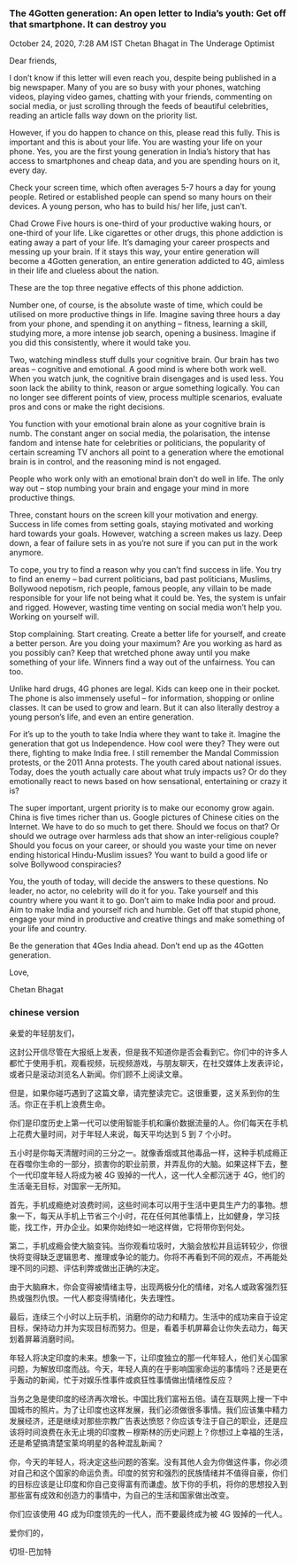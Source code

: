 ### The 4Gotten generation: An open letter to India’s youth: Get off that smartphone. It can destroy you

October 24, 2020, 7:28 AM IST Chetan Bhagat in The Underage Optimist

Dear friends,

I don’t know if this letter will even reach you, despite being published in a big newspaper. Many of you are so busy with your phones, watching videos, playing video games, chatting with your friends, commenting on social media, or just scrolling through the feeds of beautiful celebrities, reading an article falls way down on the priority list.

However, if you do happen to chance on this, please read this fully. This is important and this is about your life. You are wasting your life on your phone. Yes, you are the first young generation in India’s history that has access to smartphones and cheap data, and you are spending hours on it, every day.

Check your screen time, which often averages 5-7 hours a day for young people. Retired or established people can spend so many hours on their devices. A young person, who has to build his/ her life, just can’t.

Chad Crowe
Five hours is one-third of your productive waking hours, or one-third of your life. Like cigarettes or other drugs, this phone addiction is eating away a part of your life. It’s damaging your career prospects and messing up your brain. If it stays this way, your entire generation will become a 4Gotten generation, an entire generation addicted to 4G, aimless in their life and clueless about the nation.

These are the top three negative effects of this phone addiction.

Number one, of course, is the absolute waste of time, which could be utilised on more productive things in life. Imagine saving three hours a day from your phone, and spending it on anything – fitness, learning a skill, studying more, a more intense job search, opening a business. Imagine if you did this consistently, where it would take you.

Two, watching mindless stuff dulls your cognitive brain. Our brain has two areas – cognitive and emotional. A good mind is where both work well. When you watch junk, the cognitive brain disengages and is used less. You soon lack the ability to think, reason or argue something logically. You can no longer see different points of view, process multiple scenarios, evaluate pros and cons or make the right decisions.

You function with your emotional brain alone as your cognitive brain is numb. The constant anger on social media, the polarisation, the intense fandom and intense hate for celebrities or politicians, the popularity of certain screaming TV anchors all point to a generation where the emotional brain is in control, and the reasoning mind is not engaged.

People who work only with an emotional brain don’t do well in life. The only way out – stop numbing your brain and engage your mind in more productive things.

Three, constant hours on the screen kill your motivation and energy. Success in life comes from setting goals, staying motivated and working hard towards your goals. However, watching a screen makes us lazy. Deep down, a fear of failure sets in as you’re not sure if you can put in the work anymore.

To cope, you try to find a reason why you can’t find success in life. You try to find an enemy – bad current politicians, bad past politicians, Muslims, Bollywood nepotism, rich people, famous people, any villain to be made responsible for your life not being what it could be. Yes, the system is unfair and rigged. However, wasting time venting on social media won’t help you. Working on yourself will.

Stop complaining. Start creating. Create a better life for yourself, and create a better person. Are you doing your maximum? Are you working as hard as you possibly can? Keep that wretched phone away until you make something of your life. Winners find a way out of the unfairness. You can too.

Unlike hard drugs, 4G phones are legal. Kids can keep one in their pocket. The phone is also immensely useful – for information, shopping or online classes. It can be used to grow and learn. But it can also literally destroy a young person’s life, and even an entire generation.

For it’s up to the youth to take India where they want to take it. Imagine the generation that got us Independence. How cool were they? They were out there, fighting to make India free. I still remember the Mandal Commission protests, or the 2011 Anna protests. The youth cared about national issues. Today, does the youth actually care about what truly impacts us? Or do they emotionally react to news based on how sensational, entertaining or crazy it is?

The super important, urgent priority is to make our economy grow again. China is five times richer than us. Google pictures of Chinese cities on the Internet. We have to do so much to get there. Should we focus on that? Or should we outrage over harmless ads that show an inter-religious couple? Should you focus on your career, or should you waste your time on never ending historical Hindu-Muslim issues? You want to build a good life or solve Bollywood conspiracies?

You, the youth of today, will decide the answers to these questions. No leader, no actor, no celebrity will do it for you. Take yourself and this country where you want it to go. Don’t aim to make India poor and proud. Aim to make India and yourself rich and humble. Get off that stupid phone, engage your mind in productive and creative things and make something of your life and country.

Be the generation that 4Ges India ahead. Don’t end up as the 4Gotten generation.

Love,

Chetan Bhagat

### chinese version

亲爱的年轻朋友们，

这封公开信尽管在大报纸上发表，但是我不知道你是否会看到它。你们中的许多人都忙于使用手机，观看视频，玩视频游戏，与朋友聊天，在社交媒体上发表评论，或者只是滚动浏览名人新闻。你们顾不上阅读文章。

但是，如果你碰巧遇到了这篇文章，请完整读完它。这很重要，这关系到你的生活。你正在手机上浪费生命。

你们是印度历史上第一代可以使用智能手机和廉价数据流量的人。你们每天在手机上花费大量时间，对于年轻人来说，每天平均达到 5 到 7 个小时。

五小时是你每天清醒时间的三分之一。就像香烟或其他毒品一样，这种手机成瘾正在吞噬你生命的一部分，损害你的职业前景，并弄乱你的大脑。如果这样下去，整个一代印度年轻人将成为被 4G 毁掉的一代人，这一代人全都沉迷于 4G，他们的生活毫无目标，对国家一无所知。

首先，手机成瘾绝对浪费时间，这些时间本可以用于生活中更具生产力的事物。想象一下，每天从手机上节省三个小时，花在任何其他事情上，比如健身，学习技能，找工作，开办企业。如果你始终如一地这样做，它将带你到何处。

第二，手机成瘾会使大脑变钝。当你观看垃圾时，大脑会放松并且运转较少，你很快将变得缺乏逻辑思考、推理或争论的能力。你将不再看到不同的观点，不再能处理不同的问题、评估利弊或做出正确的决定。

由于大脑麻木，你会变得被情绪主导，出现两极分化的情绪，对名人或政客强烈狂热或强烈仇恨。一代人都变得情绪化，失去理性。

最后，连续三个小时以上玩手机，消磨你的动力和精力。生活中的成功来自于设定目标，保持动力并为实现目标而努力。但是，看着手机屏幕会让你失去动力，每天划着屏幕消磨时间。

年轻人将决定印度的未来。想象一下，让印度独立的那一代年轻人，他们关心国家问题，为解放印度而战。今天，年轻人真的在乎影响国家命运的事情吗？还是更在乎轰动的新闻，忙于对娱乐性事件或疯狂性事情做出情绪性反应？

当务之急是使印度的经济再次增长。中国比我们富裕五倍。请在互联网上搜一下中国城市的照片。为了让印度也这样发展，我们必须做很多事情。我们应该集中精力发展经济，还是继续对那些宗教广告表达愤怒？你应该专注于自己的职业，还是应该将时间浪费在永无止境的印度教－穆斯林的历史问题上？你想过上幸福的生活，还是希望搞清楚宝莱坞明星的各种混乱新闻？

你，今天的年轻人，将决定这些问题的答案。没有其他人会为你做这件事，你必须对自己和这个国家的命运负责。印度的贫穷和强烈的民族情绪并不值得自豪，你们的目标应该是让印度和你自己变得富有而谦虚。放下你的手机，将你的思想投入到那些富有成效和创造力的事情中，为自己的生活和国家做出改变。

你们应该使用 4G 成为印度领先的一代人，而不要最终成为被 4G 毁掉的一代人。

爱你们的，

切坦-巴加特

